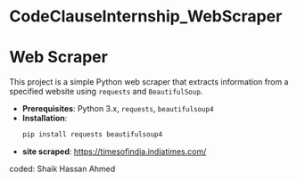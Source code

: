# CodeClauseInternship_WebScraper
# Web Scraper

This project is a simple Python web scraper that extracts information from a specified website using `requests` and `BeautifulSoup`.

- **Prerequisites**: Python 3.x, `requests`, `beautifulsoup4`
- **Installation**:
  ```sh
  pip install requests beautifulsoup4

 - **site scraped**: https://timesofindia.indiatimes.com/


coded: Shaik Hassan Ahmed

